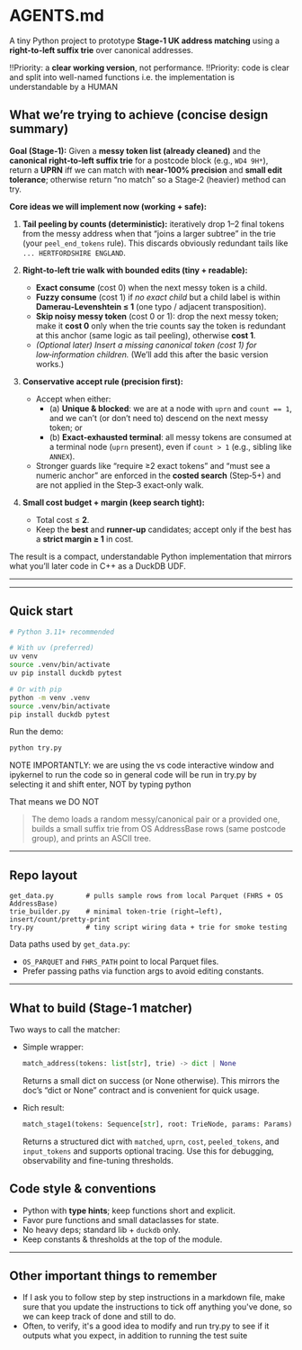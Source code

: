 # AGENTS.md

A tiny Python project to prototype **Stage-1 UK address matching** using a **right-to-left suffix trie** over canonical addresses.

!!Priority: a **clear working version**, not performance.
!!Priority: code is clear and split into well-named functions i.e. the implementation is understandable by a HUMAN



## What we’re trying to achieve (concise design summary)

**Goal (Stage‑1):** Given a **messy token list (already cleaned)** and the **canonical right‑to‑left suffix trie** for a postcode block (e.g., `WD4 9H*`), return a **UPRN** iff we can match with **near‑100% precision** and **small edit tolerance**; otherwise return “no match” so a Stage‑2 (heavier) method can try.

**Core ideas we will implement now (working + safe):**

1. **Tail peeling by counts (deterministic):** iteratively drop 1–2 final tokens from the messy address when that “joins a larger subtree” in the trie (your `peel_end_tokens` rule). This discards obviously redundant tails like `... HERTFORDSHIRE ENGLAND`.

2. **Right‑to‑left trie walk with bounded edits (tiny + readable):**

   * **Exact consume** (cost 0) when the next messy token is a child.
   * **Fuzzy consume** (cost 1) if *no exact child* but a child label is within **Damerau‑Levenshtein ≤ 1** (one typo / adjacent transposition).
   * **Skip noisy messy token** (cost 0 or 1): drop the next messy token; make it **cost 0** only when the trie counts say the token is redundant at this anchor (same logic as tail peeling), otherwise **cost 1**.
   * *(Optional later) Insert a missing canonical token (cost 1) for low‑information children.* (We’ll add this after the basic version works.)

3. **Conservative accept rule (precision first):**

   * Accept when either:
     - (a) **Unique & blocked**: we are at a node with `uprn` and `count == 1`, and we can’t (or don’t need to) descend on the next messy token; or
     - (b) **Exact‑exhausted terminal**: all messy tokens are consumed at a terminal node (`uprn` present), even if `count > 1` (e.g., sibling like `ANNEX`).
   * Stronger guards like “require ≥2 exact tokens” and “must see a numeric anchor” are enforced in the **costed search** (Step‑5+) and are not applied in the Step‑3 exact‑only walk.

4. **Small cost budget + margin (keep search tight):**

   * Total cost ≤ **2**.
   * Keep the **best** and **runner‑up** candidates; accept only if the best has a **strict margin ≥ 1** in cost.

The result is a compact, understandable Python implementation that mirrors what you’ll later code in C++ as a DuckDB UDF.

---

---

## Quick start

```bash
# Python 3.11+ recommended

# With uv (preferred)
uv venv
source .venv/bin/activate
uv pip install duckdb pytest

# Or with pip
python -m venv .venv
source .venv/bin/activate
pip install duckdb pytest
```

Run the demo:

```bash
python try.py
```

NOTE IMPORTANTLY:  we are using the vs code interactive window and ipykernel to run the code so in general code will be run in try.py by selecting it and shift enter, NOT by typing python

That means we DO NOT

> The demo loads a random messy/canonical pair or a provided one, builds a small suffix trie from OS AddressBase rows (same postcode group), and prints an ASCII tree.

---

## Repo layout

```
get_data.py        # pulls sample rows from local Parquet (FHRS + OS AddressBase)
trie_builder.py    # minimal token-trie (right→left), insert/count/pretty-print
try.py             # tiny script wiring data + trie for smoke testing
```

Data paths used by `get_data.py`:

* `OS_PARQUET` and `FHRS_PATH` point to local Parquet files.
* Prefer passing paths via function args to avoid editing constants.

---

## What to build (Stage-1 matcher)

Two ways to call the matcher:

- Simple wrapper:

  ```python
  match_address(tokens: list[str], trie) -> dict | None
  ```

  Returns a small dict on success (or None otherwise). This mirrors the doc’s
  “dict or None” contract and is convenient for quick usage.

- Rich result:

  ```python
  match_stage1(tokens: Sequence[str], root: TrieNode, params: Params) -> dict
  ```

  Returns a structured dict with `matched`, `uprn`, `cost`, `peeled_tokens`,
  and `input_tokens` and supports optional tracing. Use this for debugging,
  observability and fine-tuning thresholds.



## Code style & conventions

* Python with **type hints**; keep functions short and explicit.
* Favor pure functions and small dataclasses for state.
* No heavy deps; standard lib + `duckdb` only.
* Keep constants & thresholds at the top of the module.

---

## Other important things to remember

* If I ask you to follow step by step instructions in a markdown file, make sure that you update the instructions to tick off anything you've done, so we can keep track of done and still to do.
* Often, to verify, it's a good idea to modify and run try.py to see if it outputs what you expect, in addition to running the test suite
